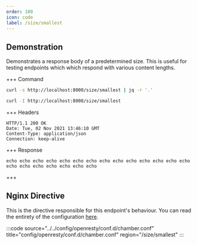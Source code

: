 ```yaml
---
order: 100
icon: code
label: /size/smallest
---
```


## Demonstration

Demonstrates a response body of a predetermined size. This is useful for testing endpoints which which respond with various content lengths.

+++ Command
```bash # Respond with text:
curl -s http://localhost:8000/size/smallest | jq -r '.'
```
```bash # Respond with headers:
curl -I http://localhost:8000/size/smallest
```
+++ Headers
``` #
HTTP/1.1 200 OK
Date: Tue, 02 Nov 2021 13:46:10 GMT
Content-Type: application/json
Connection: keep-alive
```
+++ Response
```text # String "echo" repeated 150 times.
echo echo echo echo echo echo echo echo echo echo echo echo echo echo echo echo echo echo echo echo echo 
```
+++ 

## Nginx Directive

This is the directive responsible for this endpoint's behaviour. You can read the entirety of the configuration [here](https://github.com/wilhelm-murdoch/chamber/blob/main/config/openresty/conf.d/chamber.conf).

:::code source="../../config/openresty/conf.d/chamber.conf" title="config/openresty/conf.d/chamber.conf" region="/size/smallest" :::